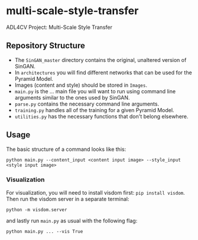 # multi-scale-style-transfer
ADL4CV Project: Multi-Scale Style Transfer

## Repository Structure

- The `SinGAN_master` directory contains the original, unaltered version of SinGAN. 
- In `architectures` you will find different networks that can be used for the Pyramid Model.
- Images (content and style) should be stored in `Images`.
- `main.py` is the ... main file you will want to run using command line arguments similar to the ones used by SinGAN.
- `parse.py` contains the necessary command line arguments.
- `training.py` handles all of the training for a given Pyramid Model.
- `utilities.py` has the necessary functions that don't belong elsewhere.

## Usage

The basic structure of a command looks like this:

```python main.py --content_input <content input image> --style_input <style input image>```


### Visualization
For visualization, you will need to install visdom first: `pip install visdom`. Then run the visdom server in a separate terminal:

```python -m visdom.server``` 

and lastly run `main.py` as usual with the following flag:

```python main.py ... --vis True```
